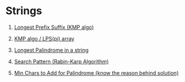 #  Strings

<ol>

<li>

[Longest Prefix Suffix (KMP algo)](https://www.geeksforgeeks.org/problems/longest-prefix-suffix2527/1)


</li>

<li>

[KMP algo / LPS(pi) array](https://www.geeksforgeeks.org/problems/search-pattern0205/1)

</li>

<li>

[Longest Palindrome in a string](https://www.geeksforgeeks.org/problems/longest-palindrome-in-a-string3411/1)

</li>

<li>

[Search Pattern (Rabin-Karp Algorithm)](https://www.geeksforgeeks.org/problems/search-pattern-rabin-karp-algorithm--141631/1)

</li>

<li>

[Min Chars to Add for Palindrome (know the reason behind solution)](https://www.geeksforgeeks.org/problems/minimum-characters-to-be-added-at-front-to-make-string-palindrome/1?itm_source=geeksforgeeks&itm_medium=article&itm_campaign=practice_card)

</li>

</ol>